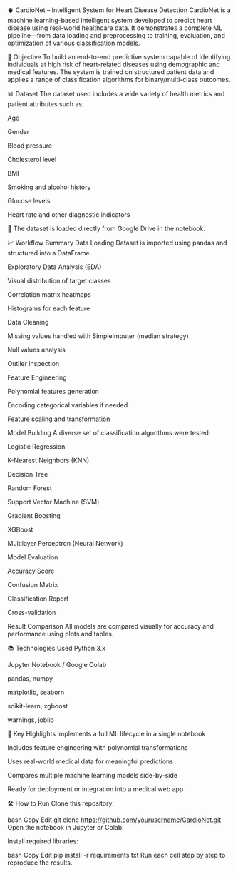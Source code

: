 🫀 CardioNet – Intelligent System for Heart Disease Detection
CardioNet is a machine learning-based intelligent system developed to predict heart disease using real-world healthcare data. It demonstrates a complete ML pipeline—from data loading and preprocessing to training, evaluation, and optimization of various classification models.

📌 Objective
To build an end-to-end predictive system capable of identifying individuals at high risk of heart-related diseases using demographic and medical features. The system is trained on structured patient data and applies a range of classification algorithms for binary/multi-class outcomes.

📊 Dataset
The dataset used includes a wide variety of health metrics and patient attributes such as:

Age

Gender

Blood pressure

Cholesterol level

BMI

Smoking and alcohol history

Glucose levels

Heart rate and other diagnostic indicators

📍 The dataset is loaded directly from Google Drive in the notebook.

📈 Workflow Summary
Data Loading
Dataset is imported using pandas and structured into a DataFrame.

Exploratory Data Analysis (EDA)

Visual distribution of target classes

Correlation matrix heatmaps

Histograms for each feature

Data Cleaning

Missing values handled with SimpleImputer (median strategy)

Null values analysis

Outlier inspection

Feature Engineering

Polynomial features generation

Encoding categorical variables if needed

Feature scaling and transformation

Model Building
A diverse set of classification algorithms were tested:

Logistic Regression

K-Nearest Neighbors (KNN)

Decision Tree

Random Forest

Support Vector Machine (SVM)

Gradient Boosting

XGBoost

Multilayer Perceptron (Neural Network)

Model Evaluation

Accuracy Score

Confusion Matrix

Classification Report

Cross-validation

Result Comparison
All models are compared visually for accuracy and performance using plots and tables.

📚 Technologies Used
Python 3.x

Jupyter Notebook / Google Colab

pandas, numpy

matplotlib, seaborn

scikit-learn, xgboost

warnings, joblib

🧠 Key Highlights
Implements a full ML lifecycle in a single notebook

Includes feature engineering with polynomial transformations

Uses real-world medical data for meaningful predictions

Compares multiple machine learning models side-by-side

Ready for deployment or integration into a medical web app

🛠 How to Run
Clone this repository:

bash
Copy
Edit
git clone https://github.com/yourusername/CardioNet.git
Open the notebook in Jupyter or Colab.

Install required libraries:

bash
Copy
Edit
pip install -r requirements.txt
Run each cell step by step to reproduce the results.

